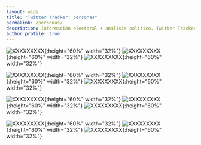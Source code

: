 ```yaml
---
layout: wide 
title: "Twitter Tracker: personas"
permalink: /personas/
description: Información electoral + análisis político. Twitter Tracker.
author_profile: true
---
```



![XXXXXXXXX](../images/twitter/wordclouds/individuals/wordcloud_Carolina_Toha.png){:height="60%" width="32%"}
![XXXXXXXXX](../images/twitter/wordclouds/individuals/wordcloud_GiorgioJackson.png){:height="60%" width="32%"}
![XXXXXXXXX](../images/twitter/wordclouds/individuals/wordcloud_camila_vallejo.png){:height="60%" width="32%"}

![XXXXXXXXX](../images/twitter/wordclouds/individuals/wordcloud_mariomarcelc.png){:height="60%" width="32%"}
![XXXXXXXXX](../images/twitter/wordclouds/individuals/wordcloud_AnaLyaUriarteR.png){:height="60%" width="32%"}
![XXXXXXXXX](../images/twitter/wordclouds/individuals/wordcloud_AlbertoKlaveren.png){:height="60%" width="32%"}

![XXXXXXXXX](../images/twitter/wordclouds/individuals/wordcloud_mariomarcelc.png){:height="60%" width="32%"}
![XXXXXXXXX](../images/twitter/wordclouds/individuals/wordcloud_AnaLyaUriarteR.png){:height="60%" width="32%"}
![XXXXXXXXX](../images/twitter/wordclouds/individuals/wordcloud_AlbertoKlaveren.png){:height="60%" width="32%"}

![XXXXXXXXX](../images/twitter/wordclouds/individuals/wordcloud_tvalenzuelavt.png){:height="60%" width="32%"}
![XXXXXXXXX](../images/twitter/wordclouds/individuals/wordcloud_jlopezsaffie.png){:height="60%" width="32%"}
![XXXXXXXXX](../images/twitter/wordclouds/individuals/wordcloud_Mayafernandeza.png){:height="60%" width="32%"}

